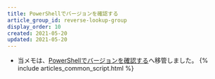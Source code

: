 ```yaml
---
title: PowerShellでバージョンを確認する
article_group_id: reverse-lookup-group
display_order: 10
created: 2021-05-20
updated: 2021-05-20
---
```

- 当メモは、[PowerShellでバージョンを確認する](https://thinktwice.tech/it/powershell/check_version_in_powershell/)へ移管しました。
{% include articles_common_script.html %}
